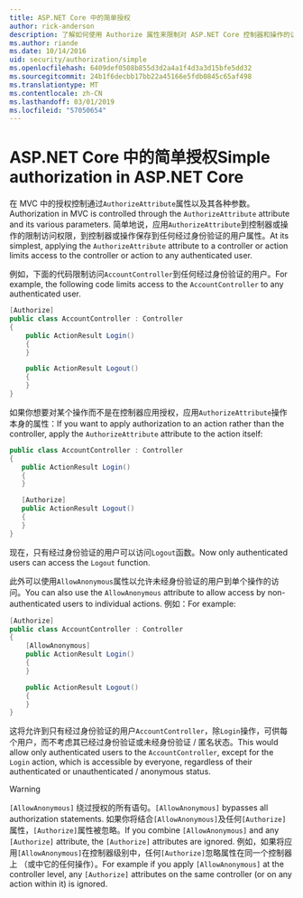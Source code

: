 ```yaml
---
title: ASP.NET Core 中的简单授权
author: rick-anderson
description: 了解如何使用 Authorize 属性来限制对 ASP.NET Core 控制器和操作的访问。
ms.author: riande
ms.date: 10/14/2016
uid: security/authorization/simple
ms.openlocfilehash: 6409def0508b855d3d2a4a1f4d3a3d15bfe5dd32
ms.sourcegitcommit: 24b1f6decbb17bb22a45166e5fdb0845c65af498
ms.translationtype: MT
ms.contentlocale: zh-CN
ms.lasthandoff: 03/01/2019
ms.locfileid: "57050654"
---
```

# <a name="simple-authorization-in-aspnet-core"></a><span data-ttu-id="16030-103">ASP.NET Core 中的简单授权</span><span class="sxs-lookup"><span data-stu-id="16030-103">Simple authorization in ASP.NET Core</span></span>

<a name="security-authorization-simple"></a>

<span data-ttu-id="16030-104">在 MVC 中的授权控制通过`AuthorizeAttribute`属性以及其各种参数。</span><span class="sxs-lookup"><span data-stu-id="16030-104">Authorization in MVC is controlled through the `AuthorizeAttribute` attribute and its various parameters.</span></span> <span data-ttu-id="16030-105">简单地说，应用`AuthorizeAttribute`到控制器或操作的限制访问权限，到控制器或操作保存到任何经过身份验证的用户属性。</span><span class="sxs-lookup"><span data-stu-id="16030-105">At its simplest, applying the `AuthorizeAttribute` attribute to a controller or action limits access to the controller or action to any authenticated user.</span></span>

<span data-ttu-id="16030-106">例如，下面的代码限制访问`AccountController`到任何经过身份验证的用户。</span><span class="sxs-lookup"><span data-stu-id="16030-106">For example, the following code limits access to the `AccountController` to any authenticated user.</span></span>

```csharp
[Authorize]
public class AccountController : Controller
{
    public ActionResult Login()
    {
    }

    public ActionResult Logout()
    {
    }
}
```

<span data-ttu-id="16030-107">如果你想要对某个操作而不是在控制器应用授权，应用`AuthorizeAttribute`操作本身的属性：</span><span class="sxs-lookup"><span data-stu-id="16030-107">If you want to apply authorization to an action rather than the controller, apply the `AuthorizeAttribute` attribute to the action itself:</span></span>

```csharp
public class AccountController : Controller
{
   public ActionResult Login()
   {
   }

   [Authorize]
   public ActionResult Logout()
   {
   }
}
```

<span data-ttu-id="16030-108">现在，只有经过身份验证的用户可以访问`Logout`函数。</span><span class="sxs-lookup"><span data-stu-id="16030-108">Now only authenticated users can access the `Logout` function.</span></span>

<span data-ttu-id="16030-109">此外可以使用`AllowAnonymous`属性以允许未经身份验证的用户到单个操作的访问。</span><span class="sxs-lookup"><span data-stu-id="16030-109">You can also use the `AllowAnonymous` attribute to allow access by non-authenticated users to individual actions.</span></span> <span data-ttu-id="16030-110">例如：</span><span class="sxs-lookup"><span data-stu-id="16030-110">For example:</span></span>

```csharp
[Authorize]
public class AccountController : Controller
{
    [AllowAnonymous]
    public ActionResult Login()
    {
    }

    public ActionResult Logout()
    {
    }
}
```

<span data-ttu-id="16030-111">这将允许到只有经过身份验证的用户`AccountController`，除`Login`操作，可供每个用户，而不考虑其已经过身份验证或未经身份验证 / 匿名状态。</span><span class="sxs-lookup"><span data-stu-id="16030-111">This would allow only authenticated users to the `AccountController`, except for the `Login` action, which is accessible by everyone, regardless of their authenticated or unauthenticated / anonymous status.</span></span>

> [!WARNING]
> <span data-ttu-id="16030-112">`[AllowAnonymous]` 绕过授权的所有语句。</span><span class="sxs-lookup"><span data-stu-id="16030-112">`[AllowAnonymous]` bypasses all authorization statements.</span></span> <span data-ttu-id="16030-113">如果你将结合`[AllowAnonymous]`及任何`[Authorize]`属性，`[Authorize]`属性被忽略。</span><span class="sxs-lookup"><span data-stu-id="16030-113">If you combine `[AllowAnonymous]` and any `[Authorize]` attribute, the `[Authorize]` attributes are ignored.</span></span> <span data-ttu-id="16030-114">例如，如果将应用`[AllowAnonymous]`在控制器级别中，任何`[Authorize]`忽略属性在同一个控制器上 （或中它的任何操作）。</span><span class="sxs-lookup"><span data-stu-id="16030-114">For example if you apply `[AllowAnonymous]` at the controller level, any `[Authorize]` attributes on the same controller (or on any action within it) is ignored.</span></span>
